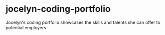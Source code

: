 # jocelyn-coding-portfolio
Jocelyn's coding portfolio showcases the skills and talents she can offer to potential employers
